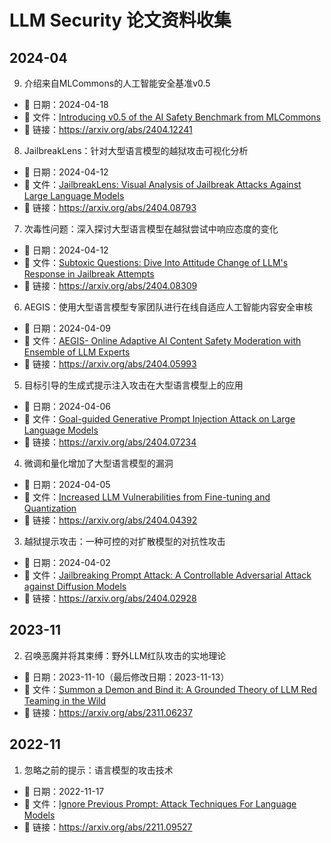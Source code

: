 # LLM Security 论文资料收集

## 2024-04

9. 介绍来自MLCommons的人工智能安全基准v0.5

- 📅 日期：2024-04-18
- 📑 文件：[Introducing v0.5 of the AI Safety Benchmark from MLCommons](./Introducing%20v0.5%20of%20the%20AI%20Safety%20Benchmark%20from%20MLCommons.pdf)
- 🔗 链接：<https://arxiv.org/abs/2404.12241>


8. JailbreakLens：针对大型语言模型的越狱攻击可视化分析

- 📅 日期：2024-04-12
- 📑 文件：[JailbreakLens: Visual Analysis of Jailbreak Attacks Against Large Language Models](./JailbreakLens-%20Visual%20Analysis%20of%20Jailbreak%20Attacks%20Against%20Large%20Language%20Models.pdf)
- 🔗 链接：<https://arxiv.org/abs/2404.08793>

7. 次毒性问题：深入探讨大型语言模型在越狱尝试中响应态度的变化

- 📅 日期：2024-04-12
- 📑 文件：[Subtoxic Questions: Dive Into Attitude Change of LLM's Response in Jailbreak Attempts](./Subtoxic%20Questions-%20Dive%20Into%20Attitude%20Change%20of%20LLM's%20Response%20in%20Jailbreak%20Attempts.pdf)
- 🔗 链接：<https://arxiv.org/abs/2404.08309>

6. AEGIS：使用大型语言模型专家团队进行在线自适应人工智能内容安全审核

- 📅 日期：2024-04-09
- 📑 文件：[AEGIS- Online Adaptive AI Content Safety Moderation with Ensemble of LLM Experts](./AEGIS-%20Online%20Adaptive%20AI%20Content%20Safety%20Moderation%20with%20Ensemble%20of%20LLM%20Experts.pdf)
- 🔗 链接：<https://arxiv.org/abs/2404.05993>

5. 目标引导的生成式提示注入攻击在大型语言模型上的应用

- 📅 日期：2024-04-06
- 📑 文件：[Goal-guided Generative Prompt Injection Attack on Large Language Models](./Goal-guided%20Generative%20Prompt%20Injection%20Attack%20on%20Large%20Language%20Models.pdf)
- 🔗 链接：<https://arxiv.org/abs/2404.07234>

4. 微调和量化增加了大型语言模型的漏洞

- 📅 日期：2024-04-05
- 📑 文件：[Increased LLM Vulnerabilities from Fine-tuning and Quantization](./Increased%20LLM%20Vulnerabilities%20from%20Fine-tuning%20and%20Quantization.pdf)
- 🔗 链接：<https://arxiv.org/abs/2404.04392>

3. 越狱提示攻击：一种可控的对扩散模型的对抗性攻击

- 📅 日期：2024-04-02
- 📑 文件：[Jailbreaking Prompt Attack: A Controllable Adversarial Attack against Diffusion Models](./Jailbreaking%20Prompt%20Attack-%20A%20Controllable%20Adversarial%20Attack%20against%20Diffusion%20Models.pdf)
- 🔗 链接：<https://arxiv.org/abs/2404.02928>

## 2023-11

2. 召唤恶魔并将其束缚：野外LLM红队攻击的实地理论

- 📅 日期：2023-11-10（最后修改日期：2023-11-13）
- 📑 文件：[Summon a Demon and Bind it: A Grounded Theory of LLM Red Teaming in the Wild](./Summon%20a%20Demon%20and%20Bind%20it:%20A%20Grounded%20Theory%20of%20LLM%20Red%20Teaming%20in%20the%20Wild.pdf)
- 🔗 链接：<https://arxiv.org/abs/2311.06237>

## 2022-11

1. 忽略之前的提示：语言模型的攻击技术

- 📅 日期：2022-11-17
- 📑 文件：[Ignore Previous Prompt: Attack Techniques For Language Models](./Ignore%20Previous%20Prompt-%20Attack%20Techniques%20For%20Language%20Models.pdf)
- 🔗 链接：<https://arxiv.org/abs/2211.09527>
